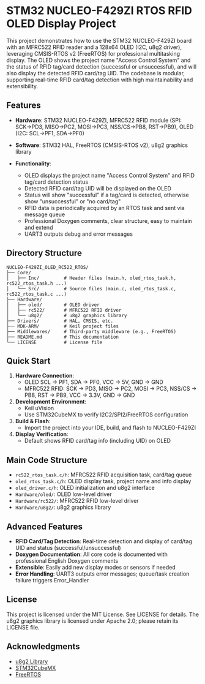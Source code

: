 
# STM32 NUCLEO-F429ZI RTOS RFID OLED Display Project


This project demonstrates how to use the STM32 NUCLEO-F429ZI board with an MFRC522 RFID reader and a 128x64 OLED (I2C, u8g2 driver), leveraging CMSIS-RTOS v2 (FreeRTOS) for professional multitasking display. The OLED shows the project name "Access Control System" and the status of RFID tag/card detection (successful or unsuccessful), and will also display the detected RFID card/tag UID. The codebase is modular, supporting real-time RFID card/tag detection with high maintainability and extensibility.



## Features
- **Hardware**: STM32 NUCLEO-F429ZI, MFRC522 RFID module (SPI: SCK→PD3, MISO→PC2, MOSI→PC3, NSS/CS→PB8, RST→PB9), OLED (I2C: SCL→PF1, SDA→PF0)
- **Software**: STM32 HAL, FreeRTOS (CMSIS-RTOS v2), u8g2 graphics library
- **Functionality**:

   - OLED displays the project name "Access Control System" and RFID tag/card detection status
   - Detected RFID card/tag UID will be displayed on the OLED
   - Status will show "successful" if a tag/card is detected, otherwise show "unsuccessful" or "no card/tag"
   - RFID data is periodically acquired by an RTOS task and sent via message queue
   - Professional Doxygen comments, clear structure, easy to maintain and extend
   - UART3 outputs debug and error messages



## Directory Structure
```
NUCLEO-F429ZI_OLED_RC522_RTOS/
├── Core/
│   ├── Inc/         # Header files (main.h, oled_rtos_task.h, rc522_rtos_task.h ...)
│   └── Src/         # Source files (main.c, oled_rtos_task.c, rc522_rtos_task.c ...)
├── Hardware/
│   ├── oled/        # OLED driver
│   ├── rc522/       # MFRC522 RFID driver
│   └── u8g2/        # u8g2 graphics library
├── Drivers/         # HAL, CMSIS, etc.
├── MDK-ARM/         # Keil project files
├── Middlewares/     # Third-party middleware (e.g., FreeRTOS)
├── README.md        # This documentation
└── LICENSE          # License file
```



## Quick Start
1. **Hardware Connection**:
   - OLED SCL → PF1, SDA → PF0, VCC → 5V, GND → GND
   - MFRC522 RFID: SCK → PD3, MISO → PC2, MOSI → PC3, NSS/CS → PB8, RST → PB9, VCC → 3.3V, GND → GND
2. **Development Environment**:
   - Keil uVision
   - Use STM32CubeMX to verify I2C2/SPI2/FreeRTOS configuration
3. **Build & Flash**:
   - Import the project into your IDE, build, and flash to NUCLEO-F429ZI
4. **Display Verification**:
   - Default shows RFID card/tag info (including UID) on OLED



## Main Code Structure
- `rc522_rtos_task.c/h`: MFRC522 RFID acquisition task, card/tag queue
- `oled_rtos_task.c/h`: OLED display task, project name and info display
- `oled_driver.c/h`: OLED initialization and u8g2 interface
- `Hardware/oled/`: OLED low-level driver
- `Hardware/rc522/`: MFRC522 RFID low-level driver
- `Hardware/u8g2/`: u8g2 graphics library




## Advanced Features
- **RFID Card/Tag Detection**: Real-time detection and display of card/tag UID and status (successful/unsuccessful)
- **Doxygen Documentation**: All core code is documented with professional English Doxygen comments
- **Extensible**: Easily add new display modes or sensors if needed
- **Error Handling**: UART3 outputs error messages; queue/task creation failure triggers Error_Handler



## License
This project is licensed under the MIT License. See LICENSE for details.
The u8g2 graphics library is licensed under Apache 2.0; please retain its LICENSE file.



## Acknowledgments
- [u8g2 Library](https://github.com/olikraus/u8g2)
- [STM32CubeMX](https://www.st.com/en/development-tools/stm32cubemx.html)
- [FreeRTOS](https://www.freertos.org)